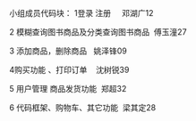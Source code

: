 小组成员代码块：
1登录 注册     邓湖广12  


2 模糊查询图书商品及分类查询图书商品  傅玉潼27


3 添加商品，删除商品   姚泽锋09


4购买功能 、打印订单    沈树锐39


5 用户管理 商品发货功能  郑超32



6 代码框架、购物车、其它功能  梁其定28